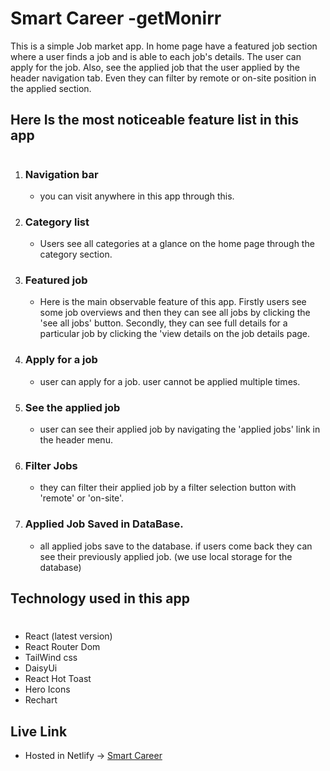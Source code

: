 # Smart Career -getMonirr

This is a simple Job market app. In home page have a featured job section where a user finds a job and is able to each job's details. The user can apply for the job. Also, see the applied job that the user applied by the header navigation tab. Even they can filter by remote or on-site position in the applied section.

## Here Is the most noticeable feature list in this app

#

1. ### Navigation bar
   * you can visit anywhere in this app through this.
2. ### Category list
   * Users see all categories at a glance on the home page through the category section.
3. ### Featured job
   * Here is the main observable feature of this app. Firstly users see some job overviews and then they can see all jobs by clicking the 'see all jobs' button. Secondly, they can see full details for a particular job by clicking the 'view details on the job details page.
4. ### Apply for a job
   * user can apply for a job. user cannot be applied multiple times.
5. ### See the applied job
   * user can see their applied job by navigating the 'applied jobs' link in the header menu.
6. ### Filter Jobs
   * they can filter their applied job by a filter selection button with 'remote' or 'on-site'.
7. ### Applied Job Saved in DataBase.
   * all applied jobs save to the database. if users come back they can see their previously applied job. (we use local storage for the database)

## Technology used in this app

#

* React (latest version)
* React Router Dom
* TailWind css
* DaisyUi
* React Hot Toast
* Hero Icons
* Rechart



## Live Link
* Hosted in Netlify -> [Smart Career](https://smart-career.netlify.app/)

